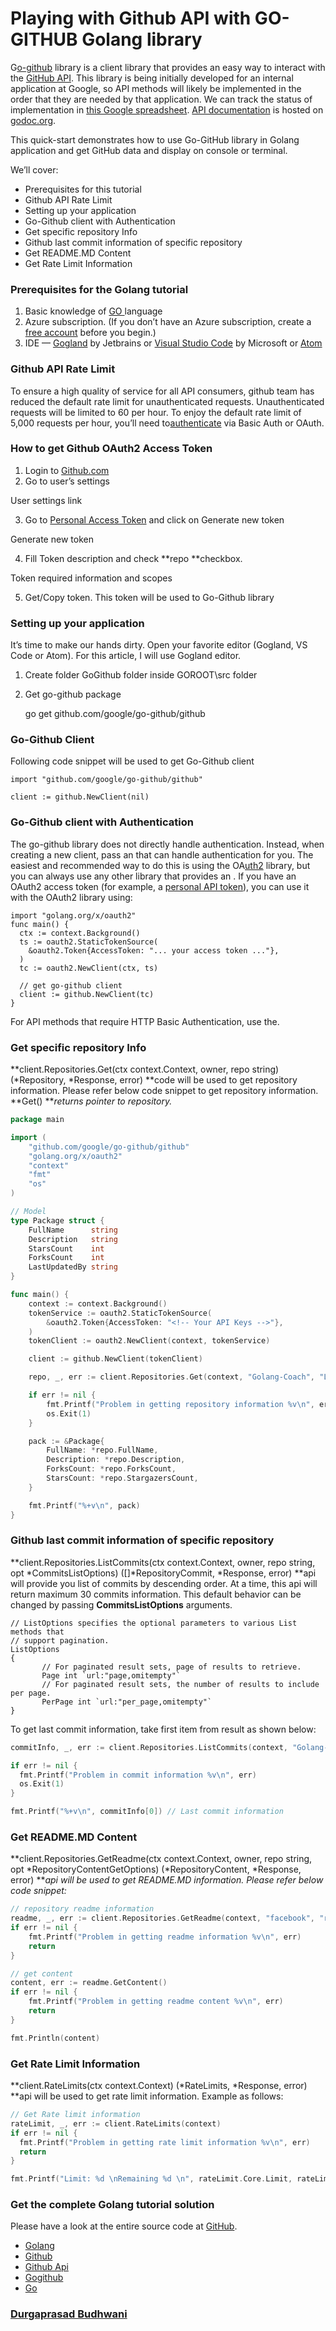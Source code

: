 # Playing with Github API with GO-GITHUB Golang library

G[o-github](https://github.com/google/go-github) library is a client library
that provides an easy way to interact with the [GitHub
API](http://developer.github.com/v3/). This library is being initially developed
for an internal application at Google, so API methods will likely be implemented
in the order that they are needed by that application. We can track the status
of implementation in [this Google
spreadsheet](https://docs.google.com/spreadsheet/ccc?key=0ApoVX4GOiXr-dGNKN1pObFh6ek1DR2FKUjBNZ1FmaEE&usp=sharing).
[API documentation](https://developer.github.com/v3/) is hosted on
[godoc.org](https://godoc.org/github.com/google/go-github/github).

This quick-start demonstrates how to use Go-GitHub library in Golang application
and get GitHub data and display on console or terminal.

We’ll cover:

* Prerequisites for this tutorial
* Github API Rate Limit
* Setting up your application
* Go-Github client with Authentication
* Get specific repository Info
* Github last commit information of specific repository
* Get README.MD Content
* Get Rate Limit Information

### Prerequisites for the Golang tutorial

1.  Basic knowledge of [GO ](https://golang.org/)language
1.  Azure subscription. (If you don’t have an Azure subscription, create a [free
account](https://azure.microsoft.com/free/?WT.mc_id=A261C142F) before you
begin.)
1.  IDE — [Gogland](https://www.jetbrains.com/go/) by Jetbrains or [Visual Studio
Code](https://code.visualstudio.com/) by Microsoft or [Atom](https://atom.io/)

### Github API Rate Limit

To ensure a high quality of service for all API consumers, github team has
reduced the default rate limit for unauthenticated requests. Unauthenticated
requests will be limited to 60 per hour. To enjoy the default rate limit of
5,000 requests per hour, you’ll need
to[authenticate](https://developer.github.com/v3/#authentication) via Basic Auth
or OAuth.

### How to get Github OAuth2 Access Token

1.  Login to [Github.com](https://github.com/)
1.  Go to user’s settings

<span class="figcaption_hack">User settings link</span>

3. Go to [Personal Access Token](https://github.com/settings/tokens) and click
on Generate new token

<span class="figcaption_hack">Generate new token</span>

4. Fill Token description and check **repo **checkbox.

<span class="figcaption_hack">Token required information and scopes</span>

5. Get/Copy token. This token will be used to Go-Github library

### Setting up your application

It’s time to make our hands dirty. Open your favorite editor (Gogland, VS Code
or Atom). For this article, I will use Gogland editor.

1.  Create folder GoGithub folder inside GOROOT\src folder
1.  Get go-github package

    go get github.com/google/go-github/github

### Go-Github Client

Following code snippet will be used to get Go-Github client

    import "github.com/google/go-github/github"

    client := github.NewClient(nil)

### Go-Github client with Authentication

The go-github library does not directly handle authentication. Instead, when
creating a new client, pass an  that can handle authentication for you. The
easiest and recommended way to do this is using the
OA[uth2](https://github.com/golang/oauth2) library, but you can always use any
other library that provides an . If you have an OAuth2 access token (for
example, a [personal API
token](https://github.com/blog/1509-personal-api-tokens)), you can use it with
the OAuth2 library using:

    import "golang.org/x/oauth2"
    func main() {
      ctx := context.Background()
      ts := oauth2.StaticTokenSource(
        &oauth2.Token{AccessToken: "... your access token ..."},
      )
      tc := oauth2.NewClient(ctx, ts)

      // get go-github client
      client := github.NewClient(tc)
    }

For API methods that require HTTP Basic Authentication, use the.

### Get specific repository Info

**client.Repositories.Get(ctx context.Context, owner, repo string) (*Repository,
*Response, error) **code will be used to get repository information. Please
refer below code snippet to get repository information. **Get() ***returns
pointer to repository.*

```go
package main

import (
	"github.com/google/go-github/github"
	"golang.org/x/oauth2"
	"context"
	"fmt"
	"os"
)

// Model
type Package struct {
	FullName      string
	Description   string
	StarsCount    int
	ForksCount    int
	LastUpdatedBy string
}

func main() {
	context := context.Background()
	tokenService := oauth2.StaticTokenSource(
		&oauth2.Token{AccessToken: "<!-- Your API Keys -->"},
	)
	tokenClient := oauth2.NewClient(context, tokenService)

	client := github.NewClient(tokenClient)

	repo, _, err := client.Repositories.Get(context, "Golang-Coach", "Lessons")

	if err != nil {
		fmt.Printf("Problem in getting repository information %v\n", err)
		os.Exit(1)
	}

	pack := &Package{
		FullName: *repo.FullName,
		Description: *repo.Description,
		ForksCount: *repo.ForksCount,
		StarsCount: *repo.StargazersCount,
	}

	fmt.Printf("%+v\n", pack)
}
```

### Github last commit information of specific repository

**client.Repositories.ListCommits(ctx context.Context, owner, repo string, opt
*CommitsListOptions) ([]*RepositoryCommit, *Response, error) **api will provide
you list of commits by descending order. At a time, this api will return maximum
30 commits information. This default behavior can be changed by passing
**CommitsListOptions** arguments.

    // ListOptions specifies the optional parameters to various List methods that
    // support pagination.
    ListOptions 
    {
           // For paginated result sets, page of results to retrieve.
           Page int `url:"page,omitempty"`
           // For paginated result sets, the number of results to include per page.
           PerPage int `url:"per_page,omitempty"`
    }

To get last commit information, take first item from result as shown below:

```go
commitInfo, _, err := client.Repositories.ListCommits(context, "Golang-Coach", "Lessons", nil)

if err != nil {
  fmt.Printf("Problem in commit information %v\n", err)
  os.Exit(1)
}

fmt.Printf("%+v\n", commitInfo[0]) // Last commit information
```

### Get README.MD Content

**client.Repositories.GetReadme(ctx context.Context, owner, repo string, opt
*RepositoryContentGetOptions) (*RepositoryContent, *Response, error) ***api will
be used to get README.MD information. Please refer below code snippet:*
```go
// repository readme information
readme, _, err := client.Repositories.GetReadme(context, "facebook", "react-native", nil)
if err != nil {
	fmt.Printf("Problem in getting readme information %v\n", err)
	return
}

// get content
content, err := readme.GetContent()
if err != nil {
	fmt.Printf("Problem in getting readme content %v\n", err)
	return
}

fmt.Println(content)
```

### Get Rate Limit Information

**client.RateLimits(ctx context.Context) (*RateLimits, *Response, error) **api
will be used to get rate limit information. Example as follows:
```go
// Get Rate limit information
rateLimit, _, err := client.RateLimits(context)
if err != nil {
  fmt.Printf("Problem in getting rate limit information %v\n", err)
  return
}

fmt.Printf("Limit: %d \nRemaining %d \n", rateLimit.Core.Limit, rateLimit.Core.Remaining ) // Last rate limit information
```

### Get the complete Golang tutorial solution

Please have a look at the entire source code at
[GitHub](https://github.com/Golang-Coach/Lessons/tree/master/GoGithub).

* [Golang](https://medium.com/tag/golang?source=post)
* [Github](https://medium.com/tag/github?source=post)
* [Github Api](https://medium.com/tag/github-api?source=post)
* [Gogithub](https://medium.com/tag/gogithub?source=post)
* [Go](https://medium.com/tag/go?source=post)

### [Durgaprasad Budhwani](https://medium.com/@durgaprasadbudhwani)
